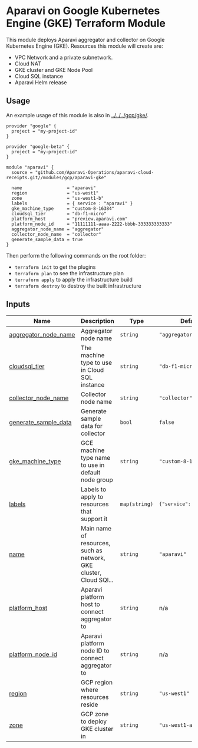 # Aparavi on Google Kubernetes Engine (GKE) Terraform Module

This module deploys Aparavi aggregator and collector on Google Kubernetes
Engine (GKE). Resources this module will create are:

- VPC Network and a private subnetwork.
- Cloud NAT
- GKE cluster and GKE Node Pool
- Cloud SQL instance
- Aparavi Helm release

## Usage

An example usage of this module is also in [../../../gcp/gke/](../../../gcp/gke/).

```hcl
provider "google" {
  project = "my-project-id"
}

provider "google-beta" {
  project = "my-project-id"
}

module "aparavi" {
  source = "github.com/Aparavi-Operations/aparavi-cloud-receipts.git//modules/gcp/aparavi-gke"

  name                 = "aparavi"
  region               = "us-west1"
  zone                 = "us-west1-b"
  labels               = { service : "aparavi" }
  gke_machine_type     = "custom-8-16384"
  cloudsql_tier        = "db-f1-micro"
  platform_host        = "preview.aparavi.com"
  platform_node_id     = "11111111-aaaa-2222-bbbb-333333333333"
  aggregator_node_name = "aggregator"
  collector_node_name  = "collector"
  generate_sample_data = true
}
```

Then perform the following commands on the root folder:

- `terraform init` to get the plugins
- `terraform plan` to see the infrastructure plan
- `terraform apply` to apply the infrastructure build
- `terraform destroy` to destroy the built infrastructure

## Inputs

| Name | Description | Type | Default | Required |
|------|-------------|------|---------|:--------:|
| <a name="input_aggregator_node_name"></a> [aggregator\_node\_name](#input\_aggregator\_node\_name) | Aggregator node name | `string` | `"aggregator"` | no |
| <a name="input_cloudsql_tier"></a> [cloudsql\_tier](#input\_cloudsql\_tier) | The machine type to use in Cloud SQL instance | `string` | `"db-f1-micro"` | no |
| <a name="input_collector_node_name"></a> [collector\_node\_name](#input\_collector\_node\_name) | Collector node name | `string` | `"collector"` | no |
| <a name="input_generate_sample_data"></a> [generate\_sample\_data](#input\_generate\_sample\_data) | Generate sample data for collector | `bool` | `false` | no |
| <a name="input_gke_machine_type"></a> [gke\_machine\_type](#input\_gke\_machine\_type) | GCE machine type name to use in default node group | `string` | `"custom-8-16384"` | no |
| <a name="input_labels"></a> [labels](#input\_labels) | Labels to apply to resources that support it | `map(string)` | <pre>{"service": "aparavi"}</pre> | no |
| <a name="input_name"></a> [name](#input\_name) | Main name of resources, such as network, GKE cluster, Cloud SQl... | `string` | `"aparavi"` | no |
| <a name="input_platform_host"></a> [platform\_host](#input\_platform\_host) | Aparavi platform host to connect aggregator to | `string` | n/a | yes |
| <a name="input_platform_node_id"></a> [platform\_node\_id](#input\_platform\_node\_id) | Aparavi platform node ID to connect aggregator to | `string` | n/a | yes |
| <a name="input_region"></a> [region](#input\_region) | GCP region where resources reside | `string` | `"us-west1"` | no |
| <a name="input_zone"></a> [zone](#input\_zone) | GCP zone to deploy GKE cluster in | `string` | `"us-west1-a"` | no |
